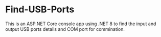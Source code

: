 # Find-USB-Ports
This is an ASP.NET Core console app using .NET 8 to find the input and output USB ports details and COM port for commination.
